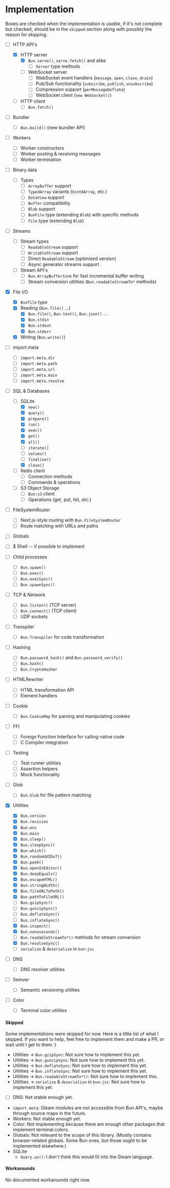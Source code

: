 # Implementation

Boxes are checked when the implementation is _usable_, if it's not
complete but checked, should be in the `skipped` section along
with possibly the reason for skipping.

- [ ] HTTP API's

  - [x] HTTP server
    - [x] `Bun.serve()`, `serve.fetch()` and alike
      - [ ] `Server` type methods
    - [ ] WebSocket server
      - [ ] WebSocket event handlers (`message`, `open`, `close`, `drain`)
      - [ ] Pub/Sub functionality (`subscribe`, `publish`, `unsubscribe`)
      - [ ] Compression support (`perMessageDeflate`)
      - [ ] WebSocket client (`new WebSocket()`)
  - [ ] HTTP client
    - [ ] `Bun.fetch()`

- [ ] Bundler

  - [ ] `Bun.build()` (new bundler API)

- [ ] Workers
  - [ ] Worker constructors
  - [ ] Worker posting & receiving messages
  - [ ] Worker termination

- [ ] Binary data

  - [ ] Types
    - [ ] `ArrayBuffer` support
    - [ ] `TypedArray` variants (`Uint8Array`, etc.)
    - [ ] `DataView` support
    - [ ] `Buffer` compatibility
    - [ ] `Blob` support
    - [ ] `BunFile` type (extending `Blob`) with specific methods
    - [ ] `File` type (extending `Blob`)

- [ ] Streams

  - [ ] Stream types
    - [ ] `ReadableStream` support
    - [ ] `WritableStream` support
    - [ ] Direct `ReadableStream` (optimized version)
    - [ ] Async generator streams support
  - [ ] Stream API's
    - [ ] `Bun.ArrayBufferSink` for fast incremental buffer writing
    - [ ] Stream conversion utilities (`Bun.readableStreamTo*` methods)

- [x] File I/O

  - [x] `Bunfile` type
  - [x] Reading (`Bun.file()` ...)
    - [x] `Bun.file()`, `Bun.text()`, `Bun.json()` ...
    - [x] `Bun.stdin`
    - [x] `Bun.stdout`
    - [x] `Bun.stderr`
  - [x] Writing (`Bun.write()`)

- [ ] import.meta
  - [ ] `import.meta.dir`
  - [ ] `import.meta.path`
  - [ ] `import.meta.url`
  - [ ] `import.meta.main`
  - [ ] `import.meta.resolve`

- [ ] SQL & Databases
  - [ ] SQLite
    - [x] `new()`
    - [x] `query()`
    - [x] `prepare()`
    - [x] `run()`
    - [x] `exec()`
    - [x] `get()`
    - [x] `all()`
    - [ ] `iterate()`
    - [ ] `values()`
    - [ ] `finalise()`
    - [x] `close()`
  - [ ] Redis client
    - [ ] Connection methods
    - [ ] Commands & operations
  - [ ] S3 Object Storage
    - [ ] `Bun:s3` client
    - [ ] Operations (get, put, list, etc.)

- [ ] FileSystemRouter
  - [ ] Next.js-style routing with `Bun.FileSystemRouter`
  - [ ] Route matching with URLs and paths

- [ ] Globals

- [ ] $ Shell -- if possible to implement

- [ ] Child processes

  - [ ] `Bun.spawn()`
  - [ ] `Bun.exec()`
  - [ ] `Bun.execSync()`
  - [ ] `Bun.spawnSync()`

- [ ] TCP & Network

  - [ ] `Bun.listen()` (TCP server)
  - [ ] `Bun.connect()` (TCP client)
  - [ ] UDP sockets

- [ ] Transpiler

  - [ ] `Bun.Transpiler` for code transformation

- [ ] Hashing

  - [ ] `Bun.password_hash()` and `Bun.password_verify()`
  - [ ] `Bun.hash()`
  - [ ] `Bun.CryptoHasher`

- [ ] HTMLRewriter
  - [ ] HTML transformation API
  - [ ] Element handlers

- [ ] Cookie
  - [ ] `Bun.CookieMap` for parsing and manipulating cookies

- [ ] FFI
  - [ ] Foreign Function Interface for calling native code
  - [ ] C Compiler integration

- [ ] Testing
  - [ ] Test runner utilities
  - [ ] Assertion helpers
  - [ ] Mock functionality

- [ ] Glob
  - [ ] `Bun.Glob` for file pattern matching

- [x] Utilities

  - [x] `Bun.version`
  - [x] `Bun.revision`
  - [x] `Bun.env`
  - [x] `Bun.main`
  - [x] `Bun.sleep()`
  - [x] `Bun.sleepSync()`
  - [x] `Bun.which()`
  - [x] `Bun.randomUUIDv7()`
  - [x] `Bun.peek()`
  - [x] `Bun.openInEditor()`
  - [x] `Bun.deepEquals()`
  - [x] `Bun.escapeHTML()`
  - [x] `Bun.stringWidth()`
  - [x] `Bun.fileURLToPath()`
  - [x] `Bun.pathToFileURL()`
  - [ ] `Bun.gzipSync()`
  - [ ] `Bun.gunzipSync()`
  - [ ] `Bun.deflateSync()`
  - [ ] `Bun.inflateSync()`
  - [x] `Bun.inspect()`
  - [x] `Bun.nanoseconds()`
  - [ ] `Bun.readableStreamTo*()` methods for stream conversion
  - [x] `Bun.resolveSync()`
  - [ ] `serialize` & `deserialize` in `bun:jsc`

- [ ] DNS
  - [ ] DNS resolver utilities

- [ ] Semver
  - [ ] Semantic versioning utilities

- [ ] Color
  - [ ] Terminal color utilities

#### Skipped

Some implementations were skipped for now. Here is a little list of what I skipped.
If you want to help, feel free to implement them and make a PR,
or wait until I get to them :)

- Utilities -> `Bun.gzipSync`: Not sure how to implement this yet.
- Utilities -> `Bun.gunzipSync`: Not sure how to implement this yet.
- Utilities -> `Bun.deflateSync`: Not sure how to implement this yet.
- Utilities -> `Bun.inflateSync`: Not sure how to implement this yet.
- Utilities -> `Bun.readableStreamTo*()`: Not sure how to implement this.
- Utilities -> `serialize` & `deserialize` in `bun:jsc`:
  Not sure how to implement this yet.
- [ ] DNS: Not stable enough yet.
- `import.meta`: Gleam modules are not accessible from Bun
  API's, maybe through source maps in the future.
- Workers: Not stable enough yet.
- Color: Not implementing because there are enough other packages that implement terminal colors.
- Globals: Not relevant to the scope of this library. (Mostly contains
  browser-related globals. Some Bun ones, but those ought to be
  implemented elsewhere.)
- SQLite
  - `Query.as()`: I don't think this would fit into the Gleam language.

#### Workarounds

No documented workarounds right now.
